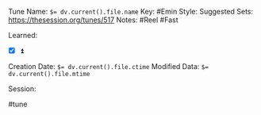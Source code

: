 Tune Name: `$= dv.current().file.name`
Key: #Emin 
Style: 
Suggested Sets:
https://thesession.org/tunes/517
Notes:
#Reel #Fast

Learned: 
- [x] ⏫ 

Creation Date: `$= dv.current().file.ctime`
Modified Data: `$= dv.current().file.mtime`

Session: 

#tune
